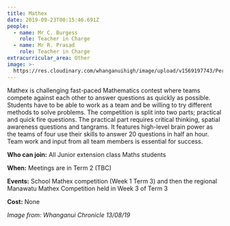 ```yaml
---
title: Mathex
date: 2019-09-23T00:15:46.691Z
people:
  - name: Mr C. Burgess
    role: Teacher in Charge
  - name: Mr R. Prasad
    role: Teacher in Charge
extracurricular_area: Other
image: >-
  https://res.cloudinary.com/whanganuihigh/image/upload/v1569197743/Performing%20Arts/Mathex.jpg
---
```

Mathex is challenging fast-paced Mathematics contest where teams compete against each other to answer questions as quickly as possible. Students have to be able to work as a team and be willing to try different methods to solve problems. The competition is split into two parts; practical and quick fire questions. The practical part requires critical thinking, spatial awareness questions and tangrams. It features high-level brain power as the teams of four use their skills to answer 20 questions in half an hour. Team work and input from all team members is essential for success.



**Who can join:** All Junior extension class Maths students

**When:** Meetings are in Term 2 (TBC)

**Events:** School Mathex competition (Week 1 Term 3) and then the regional Manawatu Mathex Competition held in Week 3 of Term 3

**Cost:** None	

_Image from: Whanganui Chronicle 13/08/19_

